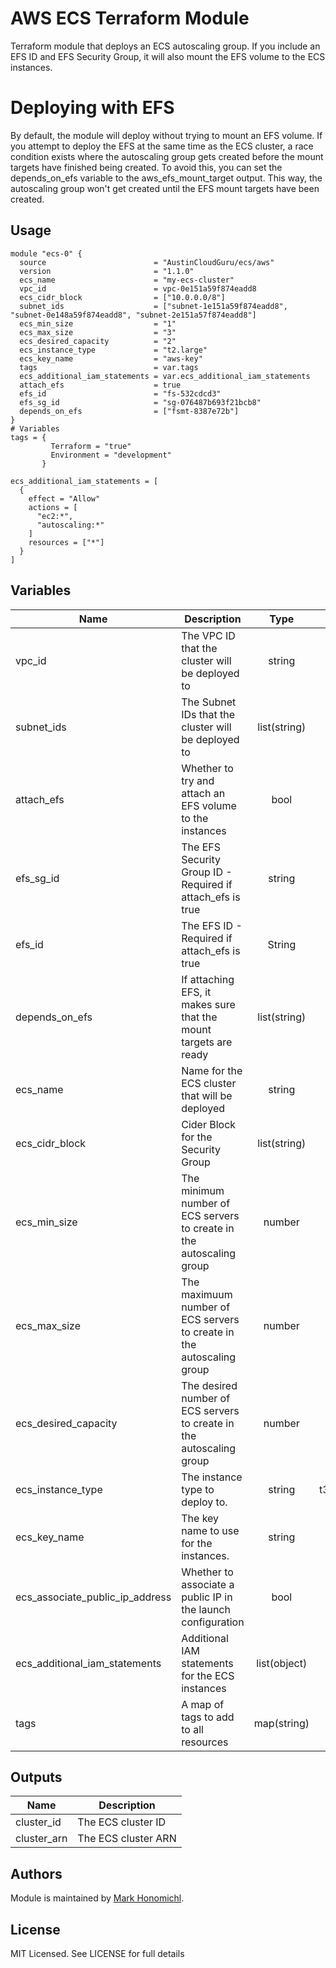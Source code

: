 # AWS ECS Terraform Module
Terraform module that deploys an ECS autoscaling group.  If you include an EFS ID and EFS Security Group, it will also mount the EFS volume to the ECS instances.  

# Deploying with EFS
By default, the module will deploy without trying to mount an EFS volume.  If you attempt to deploy the EFS at the same time as the ECS cluster, a race condition exists where the autoscaling group gets created before the mount targets have finished being created.   To avoid this, you can set the depends_on_efs variable to the aws_efs_mount_target output.  This way, the autoscaling group won't get created until the EFS mount targets have been created.

## Usage
```hcl
module "ecs-0" {
  source                        = "AustinCloudGuru/ecs/aws"
  version                       = "1.1.0"
  ecs_name                      = "my-ecs-cluster"
  vpc_id                        = vpc-0e151a59f874eadd8
  ecs_cidr_block                = ["10.0.0.0/8"]
  subnet_ids                    = ["subnet-1e151a59f874eadd8", "subnet-0e148a59f874eadd8", "subnet-2e151a57f874eadd8"]
  ecs_min_size                  = "1"
  ecs_max_size                  = "3"
  ecs_desired_capacity          = "2"
  ecs_instance_type             = "t2.large"
  ecs_key_name                  = "aws-key"
  tags                          = var.tags
  ecs_additional_iam_statements = var.ecs_additional_iam_statements
  attach_efs                    = true
  efs_id                        = "fs-532cdcd3"
  efs_sg_id                     = "sg-076487b693f21bcb8"
  depends_on_efs                = ["fsmt-8387e72b"]
}
# Variables
tags = {
         Terraform = "true"
         Environment = "development"
       }

ecs_additional_iam_statements = [
  {
    effect = "Allow"
    actions = [
      "ec2:*",
      "autoscaling:*"
    ]
    resources = ["*"]
  }
]

```
   
## Variables
| Name | Description | Type | Default | Required |
|------|-------------|:----:|:-----:|:-----:|
| vpc_id | The VPC ID that the cluster will be deployed to| string | | yes |
| subnet_ids | The Subnet IDs that the cluster will be deployed to | list(string) | | yes |
| attach_efs | Whether to try and attach an EFS volume to the instances | bool | false | no
| efs_sg_id | The EFS Security Group ID  - Required if attach_efs is true | string | "" | no |
| efs_id | The EFS ID  - Required if attach_efs is true | String | "" | no |
| depends_on_efs | If attaching EFS, it makes sure that the mount targets are ready | list(string) | [] | no |
| ecs_name | Name for the ECS cluster that will be deployed | string | | yes | 
| ecs_cidr_block | Cider Block for the Security Group | list(string) | | yes |
| ecs_min_size | The minimum number of ECS servers to create in the autoscaling group | number | 1 | no |
| ecs_max_size | The maximuum number of ECS servers to create in the autoscaling group | number | 1 | no |
| ecs_desired_capacity | The desired number of ECS servers to create in the autoscaling group | number | 1 | no |
| ecs_instance_type | The instance type to deploy to. | string | t3.medium | no |
| ecs_key_name | The key name to use for the instances. | string | "" | no |
| ecs_associate_public_ip_address | Whether to associate a public IP in the launch configuration | bool | false | no | 
| ecs_additional_iam_statements | Additional IAM statements for the ECS instances | list(object) | [] | no |
| tags | A map of tags to add to all resources | map(string) | {} | no |

## Outputs

| Name | Description |
|------|-------------|
| cluster_id | The ECS cluster ID |
| cluster_arn | The ECS cluster ARN |

## Authors
Module is maintained by [Mark Honomichl](https://github.com/austincloudguru).

## License
MIT Licensed.  See LICENSE for full details
